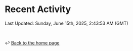 # Recent Activity

<!--RECENT_ACTIVITY:start-->
<!--RECENT_ACTIVITY:end-->

<!--RECENT_ACTIVITY:last_update-->
Last Updated: Sunday, June 15th, 2025, 2:43:53 AM (GMT)
<!--RECENT_ACTIVITY:last_update_end-->

<br>

↩️ [Back to the home page](/README.md)
